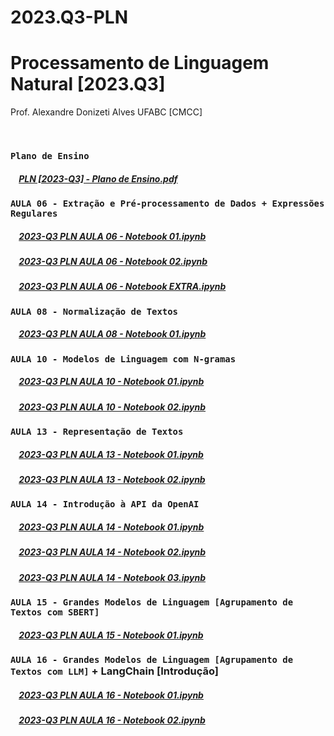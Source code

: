 # 2023.Q3-PLN

# Processamento de Linguagem Natural [2023.Q3]
Prof. Alexandre Donizeti Alves
UFABC [CMCC]

<br>

### `Plano de Ensino`

##### &nbsp;&nbsp;&nbsp; [PLN [2023-Q3] - Plano de Ensino.pdf](https://github.com/adalves-ufabc/2023.Q3-PLN/blob/main/plano/2023-Q3%20-%20NAMCZA017-13SA%20-%20Plano%20Ensino.pdf)

### `AULA 06 - Extração e Pré-processamento de Dados + Expressões Regulares`

##### &nbsp;&nbsp;&nbsp; [2023-Q3 PLN AULA 06 - Notebook 01.ipynb](https://github.com/adalves-ufabc/2023.Q3-PLN/blob/main/aulas/2023_Q3_PLN_AULA_06_Notebook_01.ipynb)

##### &nbsp;&nbsp;&nbsp; [2023-Q3 PLN AULA 06 - Notebook 02.ipynb](https://github.com/adalves-ufabc/2023.Q3-PLN/blob/main/aulas/2023_Q3_PLN_AULA_06_Notebook_02.ipynb)

##### &nbsp;&nbsp;&nbsp; [2023-Q3 PLN AULA 06 - Notebook EXTRA.ipynb](https://github.com/adalves-ufabc/2023.Q3-PLN/blob/main/aulas/2023_Q3_PLN_AULA_06_Notebook_EXTRA.ipynb)

### `AULA 08 - Normalização de Textos`

##### &nbsp;&nbsp;&nbsp; [2023-Q3 PLN AULA 08 - Notebook 01.ipynb](https://github.com/adalves-ufabc/2023.Q3-PLN/blob/main/aulas/2023_Q3_PLN_AULA_08_Notebook_01.ipynb)

### `AULA 10 - Modelos de Linguagem com N-gramas`

##### &nbsp;&nbsp;&nbsp; [2023-Q3 PLN AULA 10 - Notebook 01.ipynb](https://github.com/adalves-ufabc/2023.Q3-PLN/blob/main/aulas/2023_Q3_PLN_AULA_10_Notebook_01.ipynb)

##### &nbsp;&nbsp;&nbsp; [2023-Q3 PLN AULA 10 - Notebook 02.ipynb](https://github.com/adalves-ufabc/2023.Q3-PLN/blob/main/aulas/2023_Q3_PLN_AULA_10_Notebook_02.ipynb)

### `AULA 13 - Representação de Textos`

##### &nbsp;&nbsp;&nbsp; [2023-Q3 PLN AULA 13 - Notebook 01.ipynb](https://github.com/adalves-ufabc/2023.Q3-PLN/blob/main/aulas/2023_Q3_PLN_AULA_13_Notebook_01.ipynb)

##### &nbsp;&nbsp;&nbsp; [2023-Q3 PLN AULA 13 - Notebook 02.ipynb](https://github.com/adalves-ufabc/2023.Q3-PLN/blob/main/aulas/2023_Q3_PLN_AULA_13_Notebook_02.ipynb)

### `AULA 14 - Introdução à API da OpenAI`

##### &nbsp;&nbsp;&nbsp; [2023-Q3 PLN AULA 14 - Notebook 01.ipynb](https://github.com/adalves-ufabc/2023.Q3-PLN/blob/main/aulas/2023_Q3_PLN_AULA_14_Notebook_01.ipynb)

##### &nbsp;&nbsp;&nbsp; [2023-Q3 PLN AULA 14 - Notebook 02.ipynb](https://github.com/adalves-ufabc/2023.Q3-PLN/blob/main/aulas/2023_Q3_PLN_AULA_14_Notebook_02.ipynb)

##### &nbsp;&nbsp;&nbsp; [2023-Q3 PLN AULA 14 - Notebook 03.ipynb](https://github.com/adalves-ufabc/2023.Q3-PLN/blob/main/aulas/2023_Q3_PLN_AULA_14_Notebook_03.ipynb)

### `AULA 15 - Grandes Modelos de Linguagem [Agrupamento de Textos com SBERT]`

##### &nbsp;&nbsp;&nbsp; [2023-Q3 PLN AULA 15 - Notebook 01.ipynb](https://github.com/adalves-ufabc/2023.Q3-PLN/blob/main/aulas/2023_Q3_PLN_AULA_15_Notebook_01.ipynb)

### `AULA 16 - Grandes Modelos de Linguagem [Agrupamento de Textos com LLM]` + LangChain [Introdução]

##### &nbsp;&nbsp;&nbsp; [2023-Q3 PLN AULA 16 - Notebook 01.ipynb](https://github.com/adalves-ufabc/2023.Q3-PLN/blob/main/aulas/2023_Q3_PLN_AULA_16_Notebook_01.ipynb)

##### &nbsp;&nbsp;&nbsp; [2023-Q3 PLN AULA 16 - Notebook 02.ipynb](https://github.com/adalves-ufabc/2023.Q3-PLN/blob/main/aulas/2023_Q3_PLN_AULA_16_Notebook_02.ipynb)


